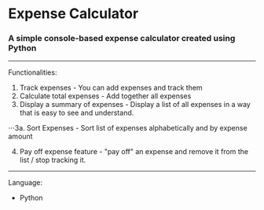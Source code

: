 # Expense Calculator
### A simple console-based expense calculator created using Python
---
Functionalities:
1. Track expenses - You can add expenses and track them
2. Calculate total expenses - Add together all expenses
3. Display a summary of expenses - Display a list of all expenses in a way that is easy to see and understand.

⋅⋅⋅3a. Sort Expenses - Sort list of expenses alphabetically and by expense amount

4. Pay off expense feature - "pay off" an expense and remove it from the list / stop tracking it.
---
Language:
- Python
